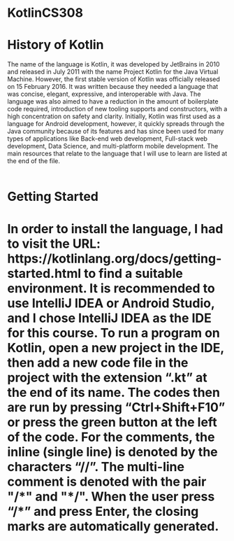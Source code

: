 # KotlinCS308

<h1>History of Kotlin</h1>
The name of the language is Kotlin, it was developed by JetBrains in 2010 and released in July 2011 with the name Project Kotlin for the Java Virtual Machine. However, the first stable version of Kotlin was officially released on 15 February 2016.
It was written because they needed a language that was concise, elegant, expressive, and interoperable with Java. The language was also aimed to have a reduction in the amount of boilerplate code required, introduction of new tooling supports and constructors, with a high concentration on safety and clarity.
Initially, Kotlin was first used as a language for Android development, however, it quickly spreads through the Java community because of its features and has since been used for many types of applications like Back-end web development, Full-stack web development, Data Science, and multi-platform mobile development.
The main resources that relate to the language that I will use to learn are listed at the end of the file.
<br><br>
<h1>Getting Started<h1>
In order to install the language, I had to visit the URL: https://kotlinlang.org/docs/getting-started.html to find a suitable environment. It is recommended to use IntelliJ IDEA or Android Studio, and I chose IntelliJ IDEA as the IDE for this course.
To run a program on Kotlin, open a new project in the IDE, then add a new code file in the project with the extension “.kt” at the end of its name. The codes then are run by pressing “Ctrl+Shift+F10” or press the green button at the left of the code.
For the comments, the inline (single line) is denoted by the characters “//”. The multi-line comment is denoted with the pair "/*" and "*/". When the user press “/*” and press Enter, the closing marks are automatically generated.

